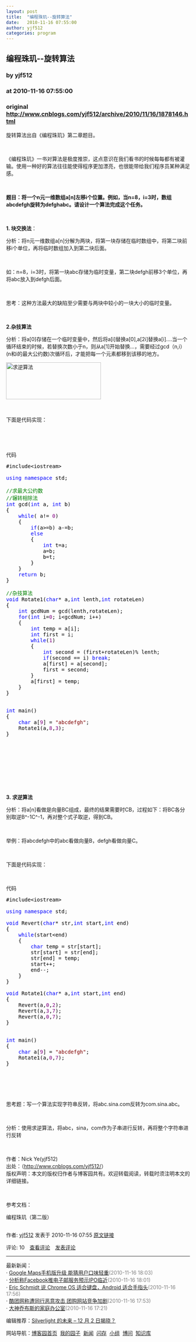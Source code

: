 ```yaml
---
layout: post
title:  "编程珠玑--旋转算法"
date:   2010-11-16 07:55:00
author: yjf512
categories: program
---
```


## 编程珠玑--旋转算法
### by yjf512
### at 2010-11-16 07:55:00
### original <http://www.cnblogs.com/yjf512/archive/2010/11/16/1878146.html>

<p><p>旋转算法出自《编程珠玑》第二章题目。</p>
<p> </p>
<p>《编程珠玑》一书对算法是极度推崇，这点意识在我们看书的时候每每都有被灌输。使用一种好的算法往往能使得程序更加漂亮，也很能带给我们程序员某种满足感。</p>
<p> </p>
<p><strong>题目：将一个n</strong><strong>元一维数组a[n]</strong><strong>左移i</strong><strong>个位置。例如，当n=8</strong><strong>，i=3</strong><strong>时，数组abcdefgh</strong><strong>旋转为defghabc</strong><strong>。请设计一个算法完成这个任务。</strong></p>
<p> </p>
<p><strong>1. 块交换法</strong>：</p>
<p>分析：将n元一维数组a[n]分解为两块，将第一块存储在临时数组中，将第二块前移i个单位，再将临时数组加入到第二块后面。</p>
<p> </p>
<p>如：n=8，i=3时，将第一块abc存储为临时变量，第二块defgh前移3个单位，再将abc放入到defgh后面。</p>
<p> </p>
<p>思考：这种方法最大的缺陷至少需要与两块中较小的一块大小的临时变量。</p>
<p> </p>
<p><strong>2.</strong><strong>杂技算法</strong></p>
<p>分析：将a[0]存储在一个临时变量中，然后将a[i]替换a[0],a[2i]替换a[i]….当一个循环结束的时候，若替换次数小于n，则从a[1]开始替换…，需要经过gcd（n,i）(n和i的最大公约数)次循环后，才能把每一个元素都移到该移的地方。</p>
<p><img src="https://vg2nwq.bay.livefilestore.com/y1mCyjkc3sZDellNYXOfWPSQEW0o2l8Pauwg4-5nC60gC0RmtPIpmo0AW-UPD3pklXdi2_x_tE0DB8g64ppnHbINpGKum6OQtb6fEGXJkOpTMX_A9ei6Vahre9nPdGApTaQ4irQiG0fBwPcLnNX-L0VRQ/Snap1_thumb%5B2%5D.png" alt="求逆算法" width="260" height="101"></p>
<p> </p>
<p>下面是代码实现：</p>
<p> </p>
<p> </p>
<div><img src="http://images.cnblogs.com/OutliningIndicators/ContractedBlock.gif" alt=""><img src="http://images.cnblogs.com/OutliningIndicators/ExpandedBlockStart.gif" alt=""><span>代码</span>
<div>
<pre><div><span style="color:#000000">#include</span><span style="color:#000000">&lt;</span><span style="color:#000000">iostream</span><span style="color:#000000">&gt;</span><span style="color:#000000"><br><br></span><span style="color:#0000ff">using</span><span style="color:#000000"> </span><span style="color:#0000ff">namespace</span><span style="color:#000000"> std;<br><br></span><span style="color:#008000">//</span><span style="color:#008000">求最大公约数<br></span><span style="color:#008000">//</span><span style="color:#008000">辗转相除法</span><span style="color:#008000"><br></span><span style="color:#0000ff">int</span><span style="color:#000000"> gcd(</span><span style="color:#0000ff">int</span><span style="color:#000000"> a, </span><span style="color:#0000ff">int</span><span style="color:#000000"> b)<br>{<br>    </span><span style="color:#0000ff">while</span><span style="color:#000000">( a</span><span style="color:#000000">!=</span><span style="color:#000000"> </span><span style="color:#800080">0</span><span style="color:#000000">)<br>    {<br>        </span><span style="color:#0000ff">if</span><span style="color:#000000">(a</span><span style="color:#000000">&gt;=</span><span style="color:#000000">b) a</span><span style="color:#000000">-=</span><span style="color:#000000">b;<br>        </span><span style="color:#0000ff">else</span><span style="color:#000000"> <br>        {<br>            </span><span style="color:#0000ff">int</span><span style="color:#000000"> t</span><span style="color:#000000">=</span><span style="color:#000000">a;<br>            a</span><span style="color:#000000">=</span><span style="color:#000000">b;<br>            b</span><span style="color:#000000">=</span><span style="color:#000000">t;<br>        }<br>    }<br>    </span><span style="color:#0000ff">return</span><span style="color:#000000"> b;<br>}<br><br></span><span style="color:#008000">//</span><span style="color:#008000">杂技算法</span><span style="color:#008000"><br></span><span style="color:#0000ff">void</span><span style="color:#000000"> Rotate1(</span><span style="color:#0000ff">char</span><span style="color:#000000">*</span><span style="color:#000000"> a,</span><span style="color:#0000ff">int</span><span style="color:#000000"> lenth,</span><span style="color:#0000ff">int</span><span style="color:#000000"> rotateLen)<br>{<br>    </span><span style="color:#0000ff">int</span><span style="color:#000000"> gcdNum </span><span style="color:#000000">=</span><span style="color:#000000"> gcd(lenth,rotateLen);<br>    </span><span style="color:#0000ff">for</span><span style="color:#000000">(</span><span style="color:#0000ff">int</span><span style="color:#000000"> i</span><span style="color:#000000">=</span><span style="color:#800080">0</span><span style="color:#000000">; i</span><span style="color:#000000">&lt;</span><span style="color:#000000">gcdNum; i</span><span style="color:#000000">++</span><span style="color:#000000">)<br>    {<br>        </span><span style="color:#0000ff">int</span><span style="color:#000000"> temp </span><span style="color:#000000">=</span><span style="color:#000000"> a[i];<br>        </span><span style="color:#0000ff">int</span><span style="color:#000000"> first </span><span style="color:#000000">=</span><span style="color:#000000"> i;<br>        </span><span style="color:#0000ff">while</span><span style="color:#000000">(</span><span style="color:#800080">1</span><span style="color:#000000">)<br>        {<br>            </span><span style="color:#0000ff">int</span><span style="color:#000000"> second </span><span style="color:#000000">=</span><span style="color:#000000"> (first</span><span style="color:#000000">+</span><span style="color:#000000">rotateLen)</span><span style="color:#000000">%</span><span style="color:#000000"> lenth;<br>            </span><span style="color:#0000ff">if</span><span style="color:#000000">(second </span><span style="color:#000000">==</span><span style="color:#000000"> i) </span><span style="color:#0000ff">break</span><span style="color:#000000">;<br>            a[first] </span><span style="color:#000000">=</span><span style="color:#000000"> a[second];<br>            first </span><span style="color:#000000">=</span><span style="color:#000000"> second;<br>        }<br>        a[first] </span><span style="color:#000000">=</span><span style="color:#000000"> temp;<br>    }<br>}<br><br><br></span><span style="color:#0000ff">int</span><span style="color:#000000"> main()<br>{<br>    </span><span style="color:#0000ff">char</span><span style="color:#000000"> a[</span><span style="color:#800080">9</span><span style="color:#000000">] </span><span style="color:#000000">=</span><span style="color:#000000"> </span><span style="color:#800000">"</span><span style="color:#800000">abcdefgh</span><span style="color:#800000">"</span><span style="color:#000000">;<br>    Rotate1(a,</span><span style="color:#800080">8</span><span style="color:#000000">,</span><span style="color:#800080">3</span><span style="color:#000000">);<br>}<br><br></span></div></pre>
</div>
</div>
<p> </p>
<p> </p>
<p> </p>
<p> </p>
<p><strong>3. </strong><strong>求逆算法</strong></p>
<p>分析：将a[n]看做是向量BC组成，最终的结果需要时CB，过程如下：将BC各分别取逆B^-1C^-1，再对整个式子取逆，得到CB。</p>
<p> </p>
<p>举例：将abcdefgh中的abc看做向量B，defgh看做向量C。</p>
<p> </p>
<p>下面是代码实现：</p>
<p> </p>
<div><img src="http://images.cnblogs.com/OutliningIndicators/ContractedBlock.gif" alt=""><img src="http://images.cnblogs.com/OutliningIndicators/ExpandedBlockStart.gif" alt=""><span>代码</span>
<div>
<pre><div><span style="color:#000000">#include</span><span style="color:#000000">&lt;</span><span style="color:#000000">iostream</span><span style="color:#000000">&gt;</span><span style="color:#000000"><br><br></span><span style="color:#0000ff">using</span><span style="color:#000000"> </span><span style="color:#0000ff">namespace</span><span style="color:#000000"> std;<br><br></span><span style="color:#0000ff">void</span><span style="color:#000000"> Revert(</span><span style="color:#0000ff">char</span><span style="color:#000000">*</span><span style="color:#000000"> str,</span><span style="color:#0000ff">int</span><span style="color:#000000"> start,</span><span style="color:#0000ff">int</span><span style="color:#000000"> end)<br>{<br>    </span><span style="color:#0000ff">while</span><span style="color:#000000">(start</span><span style="color:#000000">&lt;</span><span style="color:#000000">end)<br>    {<br>        </span><span style="color:#0000ff">char</span><span style="color:#000000"> temp </span><span style="color:#000000">=</span><span style="color:#000000"> str[start];<br>        str[start] </span><span style="color:#000000">=</span><span style="color:#000000"> str[end];<br>        str[end] </span><span style="color:#000000">=</span><span style="color:#000000"> temp;<br>        start</span><span style="color:#000000">++</span><span style="color:#000000">;<br>        end</span><span style="color:#000000">--</span><span style="color:#000000">;<br>    }<br>}<br><br></span><span style="color:#0000ff">void</span><span style="color:#000000"> Rotate1(</span><span style="color:#0000ff">char</span><span style="color:#000000">*</span><span style="color:#000000"> a,</span><span style="color:#0000ff">int</span><span style="color:#000000"> start,</span><span style="color:#0000ff">int</span><span style="color:#000000"> end)<br>{<br>    Revert(a,</span><span style="color:#800080">0</span><span style="color:#000000">,</span><span style="color:#800080">2</span><span style="color:#000000">);<br>    Revert(a,</span><span style="color:#800080">3</span><span style="color:#000000">,</span><span style="color:#800080">7</span><span style="color:#000000">);<br>    Revert(a,</span><span style="color:#800080">0</span><span style="color:#000000">,</span><span style="color:#800080">7</span><span style="color:#000000">);<br>}<br><br><br></span><span style="color:#0000ff">int</span><span style="color:#000000"> main()<br>{<br>    </span><span style="color:#0000ff">char</span><span style="color:#000000"> a[</span><span style="color:#800080">9</span><span style="color:#000000">] </span><span style="color:#000000">=</span><span style="color:#000000"> </span><span style="color:#800000">"</span><span style="color:#800000">abcdefgh</span><span style="color:#800000">"</span><span style="color:#000000">;<br>    Rotate1(a,</span><span style="color:#800080">0</span><span style="color:#000000">,</span><span style="color:#800080">7</span><span style="color:#000000">);<br>}<br><br></span></div></pre>
</div>
</div>
<p> </p>
<p> </p>
<p>思考题：写一个算法实现字符串反转，将abc.sina.com反转为com.sina.abc。</p>
<p> </p>
<p>分析：使用求逆算法，将abc，sina，com作为子串进行反转，再将整个字符串进行反转</p>
<p> </p>
<p>作者：Nick Ye(yjf512)<br>出处：（<a href="http://www.cnblogs.com/yjf512/">http://www.cnblogs.com/yjf512/</a>）<br>版权声明：本文的版权归作者与博客园共有。欢迎转载阅读，转载时须注明本文的详细链接。 </p>
<p> </p>
<p>参考文档：</p>
<p>编程珠玑（第二版）</p><img src="http://www.cnblogs.com/yjf512/aggbug/1878146.html?type=1" width="1" height="1" alt=""><p>作者: <a href="http://www.cnblogs.com/yjf512/">yjf512</a> 发表于 2010-11-16 07:55 <a href="http://www.cnblogs.com/yjf512/archive/2010/11/16/1878146.html">原文链接</a></p><p>评论: 10　<a href="http://www.cnblogs.com/yjf512/archive/2010/11/16/1878146.html#pagedcomment">查看评论</a>　<a href="http://www.cnblogs.com/yjf512/archive/2010/11/16/1878146.html#commentform">发表评论</a></p><hr><p>最新新闻：<br>· <a href="http://news.cnblogs.com/n/81293/">Google Maps手机版升级 能猜用户口味轻重</a><span style="color:gray">(2010-11-16 18:03)</span><br>· <a href="http://news.cnblogs.com/n/81292/">分析称Facebook推电子邮服务预示IPO临近</a><span style="color:gray">(2010-11-16 18:01)</span><br>· <a href="http://news.cnblogs.com/n/81291/">Eric Schmidt 说 Chrome OS 适合键盘，Android 适合手指头</a><span style="color:gray">(2010-11-16 17:56)</span><br>· <a href="http://news.cnblogs.com/n/81290/">酷团网称遭同行恶意攻击 团购网站竞争加剧</a><span style="color:gray">(2010-11-16 17:53)</span><br>· <a href="http://news.cnblogs.com/n/81289/">大神乔布斯的家庭办公室</a><span style="color:gray">(2010-11-16 17:21)</span><br></p><p>编辑推荐：<a href="http://news.cnblogs.com/n/81186/">Silverlight 的未来 – 12 月 2 日揭晓？</a><br></p><p>网站导航：<a href="http://www.cnblogs.com">博客园首页</a>  <a href="http://home.cnblogs.com/">我的园子</a>  <a href="http://news.cnblogs.com">新闻</a>  <a href="http://home.cnblogs.com/ing/">闪存</a>  <a href="http://home.cnblogs.com/group/">小组</a>  <a href="http://space.cnblogs.com/q/">博问</a>  <a href="http://kb.cnblogs.com">知识库</a></p></p>